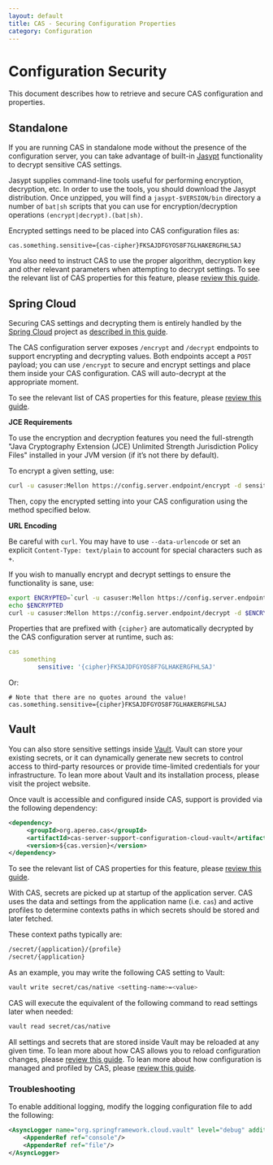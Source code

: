 ```yaml
---
layout: default
title: CAS - Securing Configuration Properties
category: Configuration
---
```


# Configuration Security

This document describes how to retrieve and secure CAS configuration and properties.

## Standalone

If you are running CAS in standalone mode without the presence of the configuration server,
you can take advantage of built-in [Jasypt](http://www.jasypt.org/) functionality to decrypt sensitive CAS settings.

Jasypt supplies command-line tools useful for performing encryption, decryption, etc. In order to use the tools, you should download the Jasypt distribution. Once unzipped, you will find a `jasypt-$VERSION/bin` directory a number of `bat|sh` scripts that you can use for encryption/decryption operations `(encrypt|decrypt).(bat|sh)`.

Encrypted settings need to be placed into CAS configuration files as:

```properties
cas.something.sensitive={cas-cipher}FKSAJDFGYOS8F7GLHAKERGFHLSAJ
```

You also need to instruct CAS to use the proper algorithm, decryption key and other relevant parameters
when attempting to decrypt settings. To see the relevant list of CAS properties for this 
feature, please [review this guide](Configuration-Properties.html#configuration-security).


## Spring Cloud

Securing CAS settings and decrypting them is entirely handled by
the [Spring Cloud](https://github.com/spring-cloud/spring-cloud-config) project
as [described in this guide](Configuration-Server-Management.html).

The CAS configuration server exposes `/encrypt` and `/decrypt` endpoints to support encrypting and decrypting values.
Both endpoints accept a `POST` payload; you can use `/encrypt` to secure and encrypt settings and place them inside your CAS configuration.
CAS will auto-decrypt at the appropriate moment.

To see the relevant list of CAS properties for this feature, please [review this guide](Configuration-Properties.html#configuration-security).

<div class="alert alert-info"><strong>JCE Requirements</strong><p>To use the encryption and decryption
features you need the full-strength "Java Cryptography Extension (JCE) Unlimited Strength Jurisdiction Policy Files"
installed in your JVM version (if it’s not there by default).</p></div>

To encrypt a given setting, use:

```bash
curl -u casuser:Mellon https://config.server.endpoint/encrypt -d sensitiveValue
```

Then, copy the encrypted setting into your CAS configuration using the method specified below.

<div class="alert alert-info"><strong>URL Encoding</strong><p>Be careful with <code>curl</code>.
You may have to use <code>--data-urlencode</code> or set an explicit <code>Content-Type: text/plain</code>
to account for special characters such as <code>+</code>.</p></div>

If you wish to manually encrypt and decrypt settings to ensure the functionality is sane, use:

```bash
export ENCRYPTED=`curl -u casuser:Mellon https://config.server.endpoint/encrypt -d sensitiveValue | python -c 'import sys,urllib;print urllib.quote(sys.stdin.read().strip())'`
echo $ENCRYPTED
curl -u casuser:Mellon https://config.server.endpoint/decrypt -d $ENCRYPTED | python -c 'import sys,urllib;print urllib.quote(sys.stdin.read().strip())'
```

Properties that are prefixed with `{cipher}` are automatically decrypted by the CAS configuration server at runtime, such as:

```yml
cas
    something
        sensitive: '{cipher}FKSAJDFGYOS8F7GLHAKERGFHLSAJ'
```

Or:

```properties
# Note that there are no quotes around the value!
cas.something.sensitive={cipher}FKSAJDFGYOS8F7GLHAKERGFHLSAJ
```

## Vault

You can also store sensitive settings inside [Vault](https://www.vaultproject.io/).
Vault can store your existing secrets, or it can dynamically generate new secrets
to control access to third-party resources or provide time-limited credentials for your infrastructure.
To lean more about Vault and its installation process, please visit the project website.

Once vault is accessible and configured inside CAS, support is provided via the following dependency:

```xml
<dependency>
     <groupId>org.apereo.cas</groupId>
     <artifactId>cas-server-support-configuration-cloud-vault</artifactId>
     <version>${cas.version}</version>
</dependency>
```

To see the relevant list of CAS properties for this feature, please [review this guide](Configuration-Properties.html#vault).

With CAS, secrets are picked up at startup of the application server. CAS uses the data and settings
from the application name (i.e. `cas`) and active profiles to determine contexts paths in
which secrets should be stored and later fetched.

These context paths typically are:

```bash
/secret/{application}/{profile}
/secret/{application}
```

As an example, you may write the following CAS setting to Vault:

```bash
vault write secret/cas/native <setting-name>=<value>
```

CAS will execute the equivalent of the following command to read settings later when needed:

```bash
vault read secret/cas/native
```

All settings and secrets that are stored inside Vault may be reloaded at any given time.
To lean more about how CAS allows you to reload configuration changes, please [review this guide](Configuration-Management-Reload.html).
To lean more about how configuration is managed and profiled by CAS, please [review this guide](Configuration-Management.html).

### Troubleshooting

To enable additional logging, modify the logging configuration file to add the following:

```xml
<AsyncLogger name="org.springframework.cloud.vault" level="debug" additivity="false">
    <AppenderRef ref="console"/>
    <AppenderRef ref="file"/>
</AsyncLogger>
```
